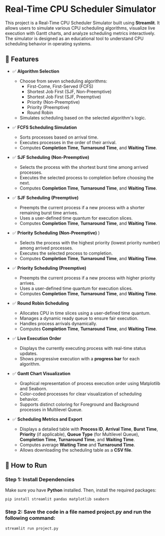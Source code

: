 # Real-Time CPU Scheduler Simulator

This project is a Real-Time CPU Scheduler Simulator built using **Streamlit**. It allows users to simulate various CPU scheduling algorithms, visualize live execution with Gantt charts, and analyze scheduling metrics interactively. The simulator is designed as an educational tool to understand CPU scheduling behavior in operating systems.

## 🚀 Features

- ✅ **Algorithm Selection**  
  - Choose from seven scheduling algorithms:  
    - First-Come, First-Served (FCFS)  
    - Shortest Job First (SJF, Non-Preemptive)  
    - Shortest Job First (SJF, Preemptive)  
    - Priority (Non-Preemptive)  
    - Priority (Preemptive)  
    - Round Robin  
  - Simulates scheduling based on the selected algorithm's logic.

- ✅ **FCFS Scheduling Simulation**  
  - Sorts processes based on arrival time.  
  - Executes processes in the order of their arrival.  
  - Computes **Completion Time**, **Turnaround Time**, and **Waiting Time**.

- ✅ **SJF Scheduling (Non-Preemptive)**  
  - Selects the process with the shortest burst time among arrived processes.  
  - Executes the selected process to completion before choosing the next.  
  - Computes **Completion Time**, **Turnaround Time**, and **Waiting Time**.

- ✅ **SJF Scheduling (Preemptive)**  
  - Preempts the current process if a new process with a shorter remaining burst time arrives.  
  - Uses a user-defined time quantum for execution slices.  
  - Computes **Completion Time**, **Turnaround Time**, and **Waiting Time**.

- ✅ **Priority Scheduling (Non-Preemptive)** )
  - Selects the process with the highest priority (lowest priority number) among arrived processes.  
  - Executes the selected process to completion.  
  - Computes **Completion Time**, **Turnaround Time**, and **Waiting Time**.

- ✅ **Priority Scheduling (Preemptive)**  
  - Preempts the current process if a new process with higher priority arrives.  
  - Uses a user-defined time quantum for execution slices.  
  - Computes **Completion Time**, **Turnaround Time**, and **Waiting Time**.

- ✅ **Round Robin Scheduling**  
  - Allocates CPU in time slices using a user-defined time quantum.  
  - Manages a dynamic ready queue to ensure fair execution.  
  - Handles process arrivals dynamically.  
  - Computes **Completion Time**, **Turnaround Time**, and **Waiting Time**.

- ✅ **Live Execution Order**  
  - Displays the currently executing process with real-time status updates.  
  - Shows progressive execution with a **progress bar** for each algorithm.  

- ✅ **Gantt Chart Visualization**  
  - Graphical representation of process execution order using Matplotlib and Seaborn.  
  - Color-coded processes for clear visualization of scheduling behavior.  
  - Supports distinct coloring for Foreground and Background processes in Multilevel Queue.

- ✅ **Scheduling Metrics and Export**  
  - Displays a detailed table with **Process ID**, **Arrival Time**, **Burst Time**, **Priority** (if applicable), **Queue Type** (for Multilevel Queue), **Completion Time**, **Turnaround Time**, and **Waiting Time**.  
  - Computes average **Waiting Time** and **Turnaround Time**.  
  - Allows downloading the scheduling table as a **CSV file**.

## 📌 How to Run

### Step 1: Install Dependencies
Make sure you have **Python** installed. Then, install the required packages:

```sh
pip install streamlit pandas matplotlib seaborn
```
### Step 2: Save the code in a file named project.py and run the following command:
```sh
streamlit run project.py
```
